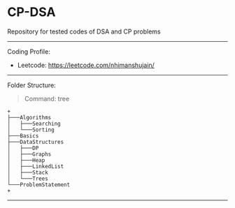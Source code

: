 # CP-DSA
Repository for tested codes of DSA and CP problems


---------------------------------------------------------

Coding Profile:
- Leetcode: https://leetcode.com/nhimanshujain/ 


---------------------------------------------------------

Folder Structure:

> Command: tree
```
+
├───Algorithms
│   ├───Searching
│   └───Sorting
├───Basics
├───DataStructures
│   ├───DP
│   ├───Graphs
│   ├───Heap
│   ├───LinkedList
│   ├───Stack
│   └───Trees
└───ProblemStatement
+
```

---------------------------------------------------------
